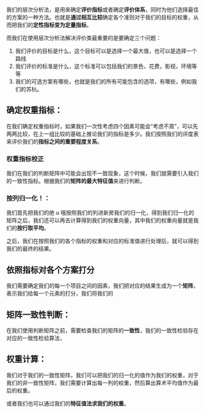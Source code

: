 我们的层次分析法，是用来确定**评价指标**或者确定**评价体系**，同时为他们选择最佳的方案的一种方法。也就是**通过相互比较**确定各个准则对于我们的目标的权重，从而把我们的**定性指标变为定量指标**。

而我们在使用层次分析法解决评价类最重要的是要确定三个问题：
1. 我们评价的目标是什么，这个目标可以是选择一个最大值，也可以是选择一个路线
2. 我们评价的标准是什么，这个标准可以包括我们的景色，花费，影视，环境等等
3. 我们的可选方案有哪些，也就是我们的所有可能包含的选项，有哪些，例如我们的苏杭。

## 确定权重指标：
在我们确定权重指标时，如果我们一次性考虑四个因素可能会“考虑不周”，可以先两两比较，在上一组比较的基础上推论我们的指标是多少。我们按照我们的评度表来评价我们的**指标之间的重要程度关系**。

### 权重指标校正
我们在我们的判断矩阵中可能会出现不一致现象，这个时候，我们就需要引入我们的一致性指标。根据我们的**矩阵的最大特征值**来进行判断。

### 按列归一化！：
我们首先把我们的绝 u 哦按照我们的列进新房我们的归一化，得到我们归一化的矩阵之后，我们还可以再去计算得到我们的权重向量，其中我们的权重向量就是我们的**按行取平均**。

之后，我们在按照我们的各个指标的权重和对应的标准值进行处理后，就可以得到我们的最终的结果。
## 依照指标对各个方案打分
我们需要确定我们的每一个项目之间的因素，我们把对应的结果生成为一个**矩阵**，表示我们给每一个元素的打分，我们将我们的


## 矩阵一致性判断：
在我们使用判断矩阵之前，需要检查我们的矩阵的**一致性**，我们的一致性检验存在对应的一致性检验算法，

## 权重计算：
我们对于我们的一致性矩阵，我们可以把我们的归一化的值作为我们的权重，对于我们的非一致性矩阵，我们需要计算出每一列的权重，然后算出算术平均值作为最后的权重。

或者我们也可以通过我们的**特征值法求我们的权重**。

